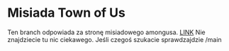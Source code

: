 # Misiada Town of Us
Ten branch odpowiada za stronę misiadowego amongusa. [LINK](https://taxi0k.github.io/misiadatownofus)
Nie znajdziecie tu nic ciekawego. Jeśli czegoś szukacie sprawdzajdzie /main
